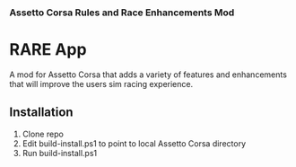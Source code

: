 ### Assetto Corsa Rules and Race Enhancements Mod
# RARE App

A mod for Assetto Corsa that adds a variety of features and enhancements that will improve the users sim racing experience.

## Installation
1. Clone repo
2. Edit build-install.ps1 to point to local Assetto Corsa directory
3. Run build-install.ps1
